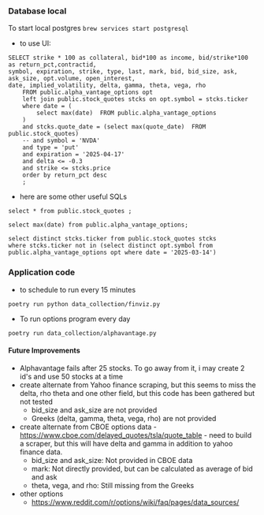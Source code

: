 ### Database local
To start local postgres `brew services start postgresql`
- to use UI:
```
SELECT strike * 100 as collateral, bid*100 as income, bid/strike*100 as return_pct,contractid, 
symbol, expiration, strike, type, last, mark, bid, bid_size, ask, ask_size, opt.volume, open_interest, 
date, implied_volatility, delta, gamma, theta, vega, rho
	FROM public.alpha_vantage_options opt
	left join public.stock_quotes stcks on opt.symbol = stcks.ticker
	where date = (
		select max(date)  FROM public.alpha_vantage_options
	)
	and stcks.quote_date = (select max(quote_date)  FROM public.stock_quotes)
	-- and symbol = 'NVDA' 
	and type = 'put'
	and expiration = '2025-04-17'
	and delta <= -0.3
	and strike <= stcks.price
	order by return_pct desc
	;
```
- here are some other useful SQLs
```
select * from public.stock_quotes ;

select max(date) from public.alpha_vantage_options;

select distinct stcks.ticker from public.stock_quotes stcks
where stcks.ticker not in (select distinct opt.symbol from public.alpha_vantage_options opt where date = '2025-03-14')
```

### Application code

- to schedule to run every 15 minutes
```
poetry run python data_collection/finviz.py
```

- To run options program every day
```
poetry run data_collection/alphavantage.py
```
#### Future Improvements
- Alphavantage fails after 25 stocks. To go away from it, i may create 2 id's and use 50 stocks at a time
- create alternate from Yahoo finance scraping, but this seems to miss the delta, rho theta and one other field, but this code has been gathered but not tested
    - bid_size and ask_size are not provided
    - Greeks (delta, gamma, theta, vega, rho) are not provided
- create alternate from CBOE options data - https://www.cboe.com/delayed_quotes/tsla/quote_table - need to build a scraper, but this will have delta and gamma in addition to yahoo finance data.
    - bid_size and ask_size: Not provided in CBOE data
    - mark: Not directly provided, but can be calculated as average of bid and ask
    - theta, vega, and rho: Still missing from the Greeks
- other options
    - https://www.reddit.com/r/options/wiki/faq/pages/data_sources/
